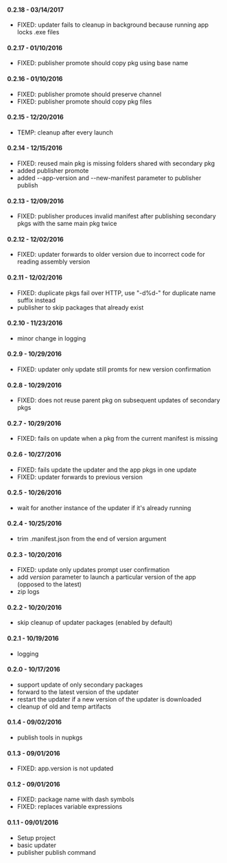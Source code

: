 #### 0.2.18 - 03/14/2017 
* FIXED: updater fails to cleanup in background because running app locks .exe files

#### 0.2.17 - 01/10/2016
* FIXED: publisher promote should copy pkg using base name

#### 0.2.16 - 01/10/2016
* FIXED: publisher promote should preserve channel
* FIXED: publisher promote should copy pkg files 

#### 0.2.15 - 12/20/2016
* TEMP: cleanup after every launch

#### 0.2.14 - 12/15/2016
* FIXED: reused main pkg is missing folders shared with secondary pkg
* added publisher promote
* added --app-version and --new-manifest parameter to publisher publish

#### 0.2.13 - 12/09/2016
* FIXED: publisher produces invalid manifest after publishing secondary pkgs with the same main pkg twice

#### 0.2.12 - 12/02/2016
* FIXED: updater forwards to older version due to incorrect code for reading assembly version

#### 0.2.11 - 12/02/2016
* FIXED: duplicate pkgs fail over HTTP, use "-d%d-" for duplicate name suffix instead
* publisher to skip packages that already exist

#### 0.2.10 - 11/23/2016
* minor change in logging

#### 0.2.9 - 10/29/2016
* FIXED: updater only update still promts for new version confirmation

#### 0.2.8 - 10/29/2016
* FIXED: does not reuse parent pkg on subsequent updates of secondary pkgs

#### 0.2.7 - 10/29/2016
* FIXED: fails on update when a pkg from the current manifest is missing

#### 0.2.6 - 10/27/2016
* FIXED: fails update the updater and the app pkgs in one update
* FIXED: updater forwards to previous version

#### 0.2.5 - 10/26/2016
* wait for another instance of the updater if it's already running

#### 0.2.4 - 10/25/2016
* trim .manifest.json from the end of version argument

#### 0.2.3 - 10/20/2016
* FIXED: update only updates prompt user confirmation
* add *version* parameter to launch a particular version of the app (opposed to the latest)
* zip logs

#### 0.2.2 - 10/20/2016
* skip cleanup of updater packages (enabled by default)

#### 0.2.1 - 10/19/2016
* logging

#### 0.2.0 - 10/17/2016
* support update of only secondary packages 
* forward to the latest version of the updater
* restart the updater if a new version of the updater is downloaded
* cleanup of old and temp artifacts

#### 0.1.4 - 09/02/2016
* publish tools in nupkgs

#### 0.1.3 - 09/01/2016
* FIXED: app.version is not updated

#### 0.1.2 - 09/01/2016
* FIXED: package name with dash symbols
* FIXED: replaces variable expressions

#### 0.1.1 - 09/01/2016
* Setup project
* basic updater
* publisher publish command
